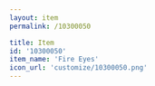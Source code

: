 ```yaml
---
layout: item
permalink: /10300050

title: Item
id: '10300050'
item_name: 'Fire Eyes'
icon_url: 'customize/10300050.png'
---
```

